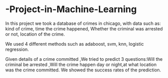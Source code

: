 # -Project-in-Machine-Learning
In this project we took a database of crimes in chicago, with data such as: kind of crime, time the crime happened, Whether the criminal was arrested or not, location of the crime.

We used 4 different methods such as adaboost, svm, knn, logistic regression.

Given details of a crime committed ,We tried to predict 3 questions:Will the criminal be arrested ,Will the crime happen day or night,at what location was the crime committed.
We showed the success rates of the prediction.
